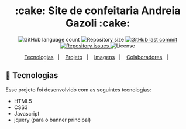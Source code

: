 <h1 align="center"> :cake: Site de confeitaria Andreia Gazoli :cake: </h1>

<p align="center">
  <img alt="GitHub language count" src="https://img.shields.io/github/languages/count/karinefes/siteAndreiaGazoli">

  <img alt="Repository size" src="https://img.shields.io/github/repo-size/karinefes/siteAndreiaGazoli">

  <a href="https://github.com/alvaroaxsmith/karinefes/siteAndreiaGazoli">
    <img alt="GitHub last commit" src="https://img.shields.io/github/last-commit/karinefes/siteAndreiaGazoli">
  </a>

  <a href="https://github.com/karinefes/siteAndreiaGazoli/issues">
    <img alt="Repository issues" src="https://img.shields.io/github/issues/karinefes/siteAndreiaGazoli">
  </a>

  <img alt="License" src="https://img.shields.io/badge/license-MIT-brightgreen">
</p>

<p align="center">
  <a href="#ancora1">Tecnologias</a>&nbsp;&nbsp;&nbsp;|&nbsp;&nbsp;&nbsp;
  <a href="#ancora2">Projeto</a>&nbsp;&nbsp;&nbsp;|&nbsp;&nbsp;&nbsp;
  <a href="#ancora3">Imagens</a>&nbsp;&nbsp;&nbsp;|&nbsp;&nbsp;&nbsp;
  <a href="#ancora4">Colaboradores</a>&nbsp;&nbsp;&nbsp;|&nbsp;&nbsp;
</p>

<a id="ancora1"></a>
## :rocket: Tecnologias 

Esse projeto foi desenvolvido com as seguintes tecnologias:
- HTML5
- CSS3
- Javascript
- jquery (para o banner principal)

  
